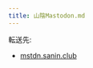 ```yaml
---
title: 山陰Mastodon.md
---
```

<div>

転送先:

-   [mstdn.sanin.club](/Mstdn.sanin.club "Mstdn.sanin.club")

</div>

<div>

</div>
